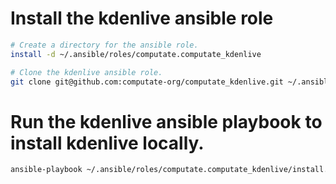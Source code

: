 
# Install the kdenlive ansible role

```bash
# Create a directory for the ansible role. 
install -d ~/.ansible/roles/computate.computate_kdenlive

# Clone the kdenlive ansible role. 
git clone git@github.com:computate-org/computate_kdenlive.git ~/.ansible/roles/computate.computate_kdenlive
```

# Run the kdenlive ansible playbook to install kdenlive locally. 

```bash
ansible-playbook ~/.ansible/roles/computate.computate_kdenlive/install.yml -K
```

